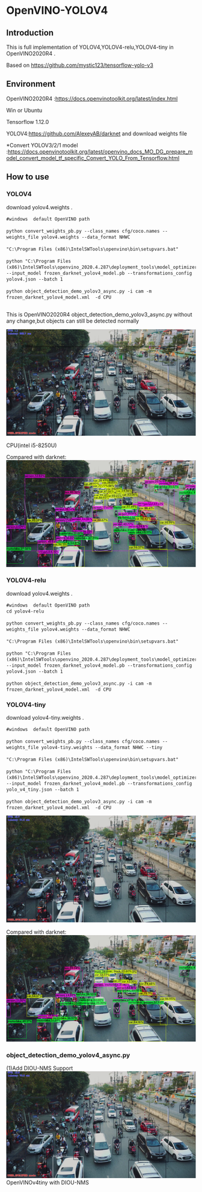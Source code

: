 # OpenVINO-YOLOV4

## Introduction

 This is full implementation of YOLOV4,YOLOV4-relu,YOLOV4-tiny in OpenVINO2020R4 .
 
 Based on https://github.com/mystic123/tensorflow-yolo-v3

## Environment

OpenVINO2020R4 :https://docs.openvinotoolkit.org/latest/index.html

Win or Ubuntu

Tensorflow 1.12.0

YOLOV4:https://github.com/AlexeyAB/darknet   and download weights file

*Convert YOLOV3/2/1 model :https://docs.openvinotoolkit.org/latest/openvino_docs_MO_DG_prepare_model_convert_model_tf_specific_Convert_YOLO_From_Tensorflow.html

## How to use

### YOLOV4

download yolov4.weights .  

```
#windows  default OpenVINO path

python convert_weights_pb.py --class_names cfg/coco.names --weights_file yolov4.weights --data_format NHWC

"C:\Program Files (x86)\IntelSWTools\openvino\bin\setupvars.bat"

python "C:\Program Files (x86)\IntelSWTools\openvino_2020.4.287\deployment_tools\model_optimizer\mo.py" --input_model frozen_darknet_yolov4_model.pb --transformations_config yolov4.json --batch 1

python object_detection_demo_yolov3_async.py -i cam -m frozen_darknet_yolov4_model.xml  -d CPU


```


This is OpenVINO2020R4 object_detection_demo_yolov3_async.py without any change,but objects can still be detected normally


 ![OpenVINOyolov4](assets/yolov4-416.png)

CPU(intel i5-8250U)

Compared with darknet:
 ![darknetyolov4](assets/darknet-v4-416.jpg)

### YOLOV4-relu

download yolov4.weights .  

```
#windows  default OpenVINO path
cd yolov4-relu

python convert_weights_pb.py --class_names cfg/coco.names --weights_file yolov4.weights --data_format NHWC

"C:\Program Files (x86)\IntelSWTools\openvino\bin\setupvars.bat"

python "C:\Program Files (x86)\IntelSWTools\openvino_2020.4.287\deployment_tools\model_optimizer\mo.py" --input_model frozen_darknet_yolov4_model.pb --transformations_config yolov4.json --batch 1

python object_detection_demo_yolov3_async.py -i cam -m frozen_darknet_yolov4_model.xml  -d CPU
```



### YOLOV4-tiny

download yolov4-tiny.weights .  

```
#windows  default OpenVINO path

python convert_weights_pb.py --class_names cfg/coco.names --weights_file yolov4-tiny.weights --data_format NHWC --tiny

"C:\Program Files (x86)\IntelSWTools\openvino\bin\setupvars.bat"

python "C:\Program Files (x86)\IntelSWTools\openvino_2020.4.287\deployment_tools\model_optimizer\mo.py" --input_model frozen_darknet_yolov4_model.pb --transformations_config yolo_v4_tiny.json --batch 1

python object_detection_demo_yolov3_async.py -i cam -m frozen_darknet_yolov4_model.xml  -d CPU
```

 ![OpenVINOyolov4tiny](assets/yolov4tiny416.png)
 
Compared with darknet:
 ![darknetyolov4tiny](assets/darknet-v4tiny-416.jpg)
### object_detection_demo_yolov4_async.py
(1)Add DIOU-NMS Support
 ![OpenVINOyolov4tinywithDIOU-NMS](assets/DIOU-NMS.png)
 OpenVINOv4tiny with DIOU-NMS
